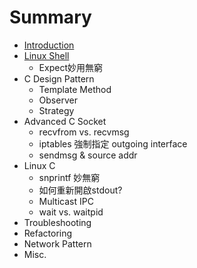 # Summary

* [Introduction](README.md)
* [Linux Shell](linux_shell.md)
   * Expect妙用無窮
* C Design Pattern 
   * Template Method
   * Observer
   * Strategy
* Advanced C Socket
   * recvfrom vs. recvmsg
   * iptables 強制指定 outgoing interface
   * sendmsg & source addr
* Linux C
   * snprintf 妙無窮
   * 如何重新開啟stdout?
   * Multicast IPC
   * wait vs. waitpid
* Troubleshooting
* Refactoring
* Network Pattern
* Misc.

